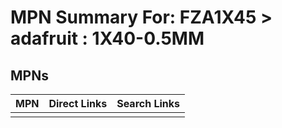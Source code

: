 



# MPN Summary For: FZA1X45 > adafruit : 1X40-0.5MM

## MPNs
  

|MPN|Direct Links|Search Links|
| :--- | :--- | :--- |
||||
